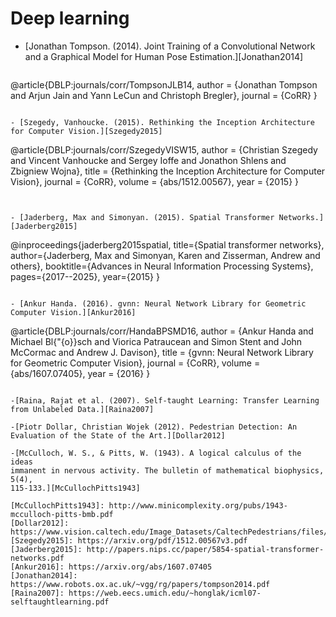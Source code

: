 # Deep learning

- [Jonathan Tompson. (2014). Joint Training of a Convolutional Network and a Graphical Model for Human Pose Estimation.][Jonathan2014]

  ```
@article{DBLP:journals/corr/TompsonJLB14,
  author    = {Jonathan Tompson and
               Arjun Jain and
               Yann LeCun and
               Christoph Bregler},
  journal   = {CoRR}
}
  ```
  
- [Szegedy, Vanhoucke. (2015). Rethinking the Inception Architecture for Computer Vision.][Szegedy2015]

  ```
@article{DBLP:journals/corr/SzegedyVISW15,
  author    = {Christian Szegedy and
               Vincent Vanhoucke and
               Sergey Ioffe and
               Jonathon Shlens and
               Zbigniew Wojna},
  title     = {Rethinking the Inception Architecture for Computer Vision},
  journal   = {CoRR},
  volume    = {abs/1512.00567},
  year      = {2015}
}
  ```


- [Jaderberg, Max and Simonyan. (2015). Spatial Transformer Networks.][Jaderberg2015]

  ```
@inproceedings{jaderberg2015spatial,
  title={Spatial transformer networks},
  author={Jaderberg, Max and Simonyan, Karen and Zisserman, Andrew and others},
  booktitle={Advances in Neural Information Processing Systems},
  pages={2017--2025},
  year={2015}
}
  ```

- [Ankur Handa. (2016). gvnn: Neural Network Library for Geometric Computer Vision.][Ankur2016]

  ```
@article{DBLP:journals/corr/HandaBPSMD16,
  author    = {Ankur Handa and
               Michael Bl{\"{o}}sch and
               Viorica Patraucean and
               Simon Stent and
               John McCormac and
               Andrew J. Davison},
  title     = {gvnn: Neural Network Library for Geometric Computer Vision},
  journal   = {CoRR},
  volume    = {abs/1607.07405},
  year      = {2016}
}
  ```
  
-[Raina, Rajat et al. (2007). Self-taught Learning: Transfer Learning from Unlabeled Data.][Raina2007] 
  
-[Piotr Dollar, Christian Wojek (2012). Pedestrian Detection: An Evaluation of the State of the Art.][Dollar2012]

-[McCulloch, W. S., & Pitts, W. (1943). A logical calculus of the ideas
  immanent in nervous activity. The bulletin of mathematical biophysics, 5(4),
  115-133.][McCullochPitts1943]
  
[McCullochPitts1943]: http://www.minicomplexity.org/pubs/1943-mcculloch-pitts-bmb.pdf
[Dollar2012]: https://www.vision.caltech.edu/Image_Datasets/CaltechPedestrians/files/PAMI12pedestrians.pdf
[Szegedy2015]: https://arxiv.org/pdf/1512.00567v3.pdf
[Jaderberg2015]: http://papers.nips.cc/paper/5854-spatial-transformer-networks.pdf
[Ankur2016]: https://arxiv.org/abs/1607.07405
[Jonathan2014]: https://www.robots.ox.ac.uk/~vgg/rg/papers/tompson2014.pdf
[Raina2007]: https://web.eecs.umich.edu/~honglak/icml07-selftaughtlearning.pdf
